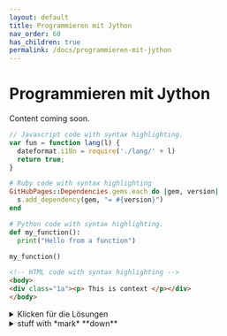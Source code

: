 ```yaml
---
layout: default
title: Programmieren mit Jython
nav_order: 60
has_children: true
permalink: /docs/programmieren-mit-jython
---
```


# Programmieren mit Jython

Content coming soon.


```js
// Javascript code with syntax highlighting.
var fun = function lang(l) {
  dateformat.i18n = require('./lang/' + l)
  return true;
}
```

```ruby
# Ruby code with syntax highlighting
GitHubPages::Dependencies.gems.each do |gem, version|
  s.add_dependency(gem, "= #{version}")
end
```

```python
# Python code with syntax highlighting.
def my_function():
  print("Hello from a function")

my_function()
```

```html
<!-- HTML code with syntax highlighting -->
<body>
<div class="1a"><p> This is context </p></div>
</body>

```



<details>
 <summary>Klicken für die Lösungen</summary>

```js
const x = 1
```
</details>





<details>
<summary>stuff with *mark* **down**</summary><p>

## _formatted_ **heading** with [a](link)

---
{{standard 3-backtick code block omitted from here due to escaping issues}}
---

Collapsible until here.
</p></details>
